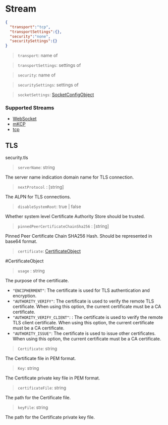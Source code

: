 # Stream

```json
{
  "transport":"tcp",
  "transportSettings":{},
  "security":"none",
  "securitySettings":{}
}
```

> `transport`: name of <transport>

> `transportSettings`: settings of <transport>

> `security`: name of <security>

> `securitySettings`: settings of <security>

> `socketSettings`: [SocketConfigObject](#SocketConfigObject)

### Supported Streams

* [WebSocket](stream/websocket.md)
* [mKCP](stream/kcp.md)
* [tcp](stream/tcp.md)

## TLS
security.tls

> `serverName`: string

The server name indication domain name for TLS connection.

> `nextProtocol` : [string]

The ALPN for TLS connections.

> `disableSystemRoot`: true | false

Whether system level Certificate Authority Store should be trusted.

> `pinnedPeerCertificateChainSha256` : [string]  

Pinned Peer Certificate Chain SHA256 Hash. Should be represented in base64 format.

> `certificate`: [CertificateObject](#CertificateObject)


#CertificateObject

> `usage` : string

The purpose of the certificate.

* `"ENCIPHERMENT"`: The certificate is used for TLS authentication and encryption.
* `"AUTHORITY_VERIFY"`: The certificate is used to verify the remote TLS certificate. When using this option, the current certificate must be a CA certificate.
* `"AUTHORITY_VERIFY_CLIENT"`: : The certificate is used to verify the remote TLS client certificate. When using this option, the current certificate must be a CA certificate.
* `"AUTHORITY_ISSUE"`: The certificate is used to issue other certificates. When using this option, the current certificate must be a CA certificate.

> `Certificate`: string

The Certificate file in PEM format.

> `Key`: string

The Certificate private key file in PEM format.

> `certificateFile`: string

The path for the Certificate file.

> `keyFile`: string

The path for the Certificate private key file.
